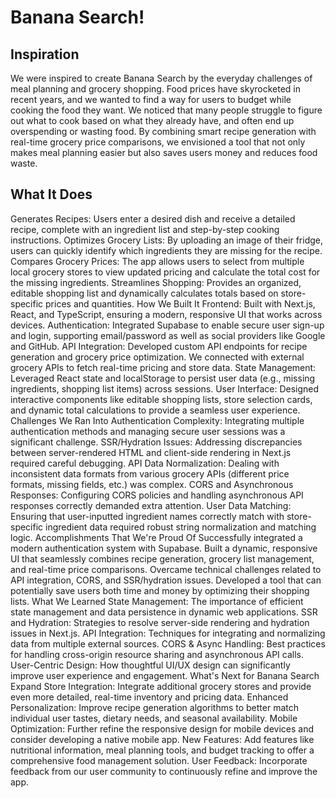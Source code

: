 # Banana Search!

## Inspiration
We were inspired to create Banana Search by the everyday challenges of meal planning and grocery shopping. Food prices have skyrocketed in recent years, and we wanted to find a way for users to budget while cooking the food they want. We noticed that many people struggle to figure out what to cook based on what they already have, and often end up overspending or wasting food. By combining smart recipe generation with real-time grocery price comparisons, we envisioned a tool that not only makes meal planning easier but also saves users money and reduces food waste.

## What It Does
Generates Recipes:
Users enter a desired dish and receive a detailed recipe, complete with an ingredient list and step-by-step cooking instructions.
Optimizes Grocery Lists:
By uploading an image of their fridge, users can quickly identify which ingredients they are missing for the recipe.
Compares Grocery Prices:
The app allows users to select from multiple local grocery stores to view updated pricing and calculate the total cost for the missing ingredients.
Streamlines Shopping:
Provides an organized, editable shopping list and dynamically calculates totals based on store-specific prices and quantities.
How We Built It
Frontend:
Built with Next.js, React, and TypeScript, ensuring a modern, responsive UI that works across devices.
Authentication:
Integrated Supabase to enable secure user sign-up and login, supporting email/password as well as social providers like Google and GitHub.
API Integration:
Developed custom API endpoints for recipe generation and grocery price optimization. We connected with external grocery APIs to fetch real-time pricing and store data.
State Management:
Leveraged React state and localStorage to persist user data (e.g., missing ingredients, shopping list items) across sessions.
User Interface:
Designed interactive components like editable shopping lists, store selection cards, and dynamic total calculations to provide a seamless user experience.
Challenges We Ran Into
Authentication Complexity:
Integrating multiple authentication methods and managing secure user sessions was a significant challenge.
SSR/Hydration Issues:
Addressing discrepancies between server-rendered HTML and client-side rendering in Next.js required careful debugging.
API Data Normalization:
Dealing with inconsistent data formats from various grocery APIs (different price formats, missing fields, etc.) was complex.
CORS and Asynchronous Responses:
Configuring CORS policies and handling asynchronous API responses correctly demanded extra attention.
User Data Matching:
Ensuring that user-inputted ingredient names correctly match with store-specific ingredient data required robust string normalization and matching logic.
Accomplishments That We're Proud Of
Successfully integrated a modern authentication system with Supabase.
Built a dynamic, responsive UI that seamlessly combines recipe generation, grocery list management, and real-time price comparisons.
Overcame technical challenges related to API integration, CORS, and SSR/hydration issues.
Developed a tool that can potentially save users both time and money by optimizing their shopping lists.
What We Learned
State Management:
The importance of efficient state management and data persistence in dynamic web applications.
SSR and Hydration:
Strategies to resolve server-side rendering and hydration issues in Next.js.
API Integration:
Techniques for integrating and normalizing data from multiple external sources.
CORS & Async Handling:
Best practices for handling cross-origin resource sharing and asynchronous API calls.
User-Centric Design:
How thoughtful UI/UX design can significantly improve user experience and engagement.
What's Next for Banana Search
Expand Store Integration:
Integrate additional grocery stores and provide even more detailed, real-time inventory and pricing data.
Enhanced Personalization:
Improve recipe generation algorithms to better match individual user tastes, dietary needs, and seasonal availability.
Mobile Optimization:
Further refine the responsive design for mobile devices and consider developing a native mobile app.
New Features:
Add features like nutritional information, meal planning tools, and budget tracking to offer a comprehensive food management solution.
User Feedback:
Incorporate feedback from our user community to continuously refine and improve the app.
